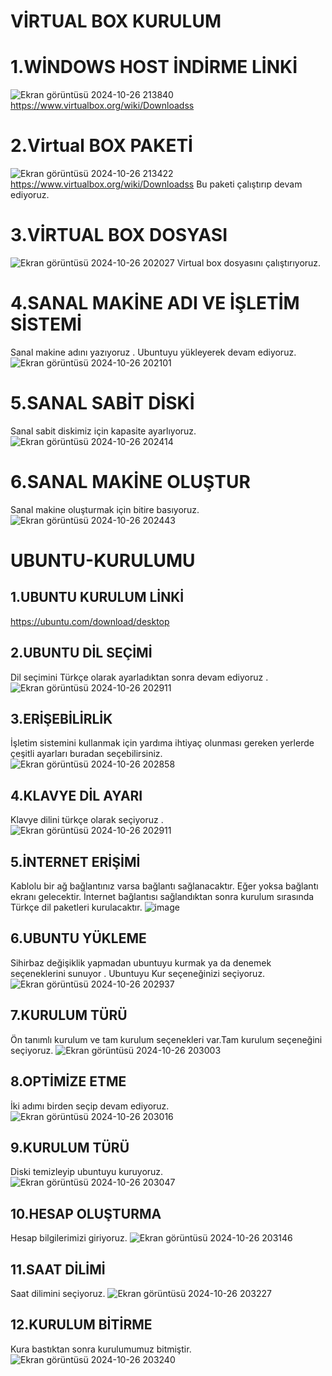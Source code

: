 # VİRTUAL BOX KURULUM
# 1.WİNDOWS HOST İNDİRME LİNKİ
![Ekran görüntüsü 2024-10-26 213840](https://github.com/user-attachments/assets/8d08d1aa-98d7-4e6f-ae5b-b15dc419b27d)
https://www.virtualbox.org/wiki/Downloadss
# 2.Virtual BOX PAKETİ
![Ekran görüntüsü 2024-10-26 213422](https://github.com/user-attachments/assets/4c0800f1-1f0b-4e07-90f1-8d15827e5930)
https://www.virtualbox.org/wiki/Downloadss
Bu paketi çalıştırıp devam ediyoruz.
# 3.VİRTUAL BOX  DOSYASI
![Ekran görüntüsü 2024-10-26 202027](https://github.com/user-attachments/assets/f13d403c-6c43-437c-83ac-bd5756cd63a5)
Virtual box dosyasını çalıştırıyoruz.
# 4.SANAL MAKİNE ADI VE İŞLETİM SİSTEMİ
Sanal makine adını yazıyoruz . Ubuntuyu yükleyerek devam ediyoruz.
![Ekran görüntüsü 2024-10-26 202101](https://github.com/user-attachments/assets/3167fea1-c5df-4dcd-8500-419de6db102e)
# 5.SANAL SABİT DİSKİ
Sanal sabit diskimiz için kapasite ayarlıyoruz.
![Ekran görüntüsü 2024-10-26 202414](https://github.com/user-attachments/assets/8661d138-ad5c-439b-b5da-187c79baf5b9)
# 6.SANAL MAKİNE OLUŞTUR
Sanal makine oluşturmak için bitire basıyoruz.
![Ekran görüntüsü 2024-10-26 202443](https://github.com/user-attachments/assets/80f85997-2b4b-4bc0-9e1a-882b127f9a71)
# UBUNTU-KURULUMU
## 1.UBUNTU KURULUM LİNKİ
https://ubuntu.com/download/desktop
## 2.UBUNTU DİL SEÇİMİ
Dil seçimini Türkçe olarak ayarladıktan sonra devam ediyoruz .
![Ekran görüntüsü 2024-10-26 202911](https://github.com/user-attachments/assets/aa3794a7-639c-443c-be36-015e4a70c557)
## 3.ERİŞEBİLİRLİK
İşletim sistemini kullanmak için yardıma ihtiyaç olunması gereken yerlerde çeşitli ayarları buradan seçebilirsiniz.
![Ekran görüntüsü 2024-10-26 202858](https://github.com/user-attachments/assets/9b320842-dbf8-4732-b766-68775245d766)
## 4.KLAVYE DİL AYARI
Klavye dilini türkçe olarak seçiyoruz .
![Ekran görüntüsü 2024-10-26 202911](https://github.com/user-attachments/assets/0a19b216-553e-4f82-b52a-cc55be5cf913)
## 5.İNTERNET ERİŞİMİ
Kablolu bir ağ bağlantınız varsa bağlantı sağlanacaktır. Eğer yoksa bağlantı ekranı gelecektir. İnternet bağlantısı sağlandıktan sonra kurulum sırasında Türkçe dil paketleri kurulacaktır.
![image](https://github.com/user-attachments/assets/71402466-cbb3-4a8f-85ba-024b3242c1d1)
## 6.UBUNTU YÜKLEME
Sihirbaz değişiklik yapmadan ubuntuyu kurmak ya da denemek seçeneklerini sunuyor . Ubuntuyu Kur seçeneğinizi seçiyoruz.
![Ekran görüntüsü 2024-10-26 202937](https://github.com/user-attachments/assets/0d4bd9b2-8521-4adf-9c1b-ce8182561ada)
## 7.KURULUM TÜRÜ
Ön tanımlı kurulum ve tam kurulum seçenekleri var.Tam kurulum seçeneğini seçiyoruz.
![Ekran görüntüsü 2024-10-26 203003](https://github.com/user-attachments/assets/b163da13-48b8-4d7b-9db1-6720ab12aa28)
## 8.OPTİMİZE ETME
İki adımı birden seçip devam ediyoruz.
![Ekran görüntüsü 2024-10-26 203016](https://github.com/user-attachments/assets/8478f430-e635-4dce-9a65-96798fa19f04)
## 9.KURULUM TÜRÜ
Diski temizleyip ubuntuyu kuruyoruz.
![Ekran görüntüsü 2024-10-26 203047](https://github.com/user-attachments/assets/daf61dfb-3142-4233-b058-8903784565e5)
## 10.HESAP OLUŞTURMA
Hesap bilgilerimizi giriyoruz.
![Ekran görüntüsü 2024-10-26 203146](https://github.com/user-attachments/assets/4b239499-4034-40d6-8456-88ee5e031496)
## 11.SAAT DİLİMİ
Saat dilimini seçiyoruz.
![Ekran görüntüsü 2024-10-26 203227](https://github.com/user-attachments/assets/81a5ab4f-b102-4ebf-b142-5317372f2dc9)
## 12.KURULUM BİTİRME
Kura bastıktan sonra kurulumumuz bitmiştir.
![Ekran görüntüsü 2024-10-26 203240](https://github.com/user-attachments/assets/226d79dd-40db-4744-a9dc-63bdbe3920d1)
